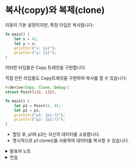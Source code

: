 # 복사(copy)와 복제(clone)

이동이 기본 설정이지만, 특정 타입은 복사됩니다:

```rust
fn main() {
    let x = 42;
    let y = x;
    println!("x: {x}");
    println!("y: {y}");
}
```

이러한 타입들은 Copy 트레잇을 구현합니다.

직접 만든 타입들도 Copy트레잇을 구현하여 복사를 할 수 있습니다:
```rust
#[derive(Copy, Clone, Debug)]
struct Point(i32, i32);

fn main() {
    let p1 = Point(3, 4);
    let p2 = p1;
    println!("p1: {p1:?}");
    println!("p2: {p2:?}");
}
```

- 할당 후, p1와 p2는 자신의 데이터를 소유합니다.
- 명시적으로 p1.clone()를 사용하여 데이터를 복사할 수 있습니다.

<details>

<summary> 발표자 노트 </summary>

복사(copy)와 복제(clone)는 같지 않습니다:

- 복사는 메모리의 내용을 그대로 한 벌 더 만드는 것을 의미하며, 아무 객체에서나 
  다 지원하지는 않습니다.
- 복사는 커스터마이즈 할 수 없습니다. (C++에서 복사 생성자를 통해 복사 동작을 임의로 
  구현할 수 있는 것과 비교가 됩니다.)
- 복제는 보다 일반적인 작업이며, Clone트레잇을 구현하여 복제시 동작을 커스터마이즈 할 수 있습니다.
- Drop 트레이트를 구현한 타입은 복사되지 않습니다.

위의 예시에서 다음을 시도해 보시기 바랍니다:

- Point구조체에 String필드를 추가하세요. 컴파일 되지 않을 것입니다. 
  왜냐하면 String은 Copy트레잇을 구현하고 있지 않기 때문입니다.
- derive 속성에서 Copy를 제거해 보세요. p1을 println! 할 때 컴파일 에러가 발생할 것입니다.
- p1을 복제하면 잘 동작함을 확인해 보세요.

만약 학생들이 derive에 대해 묻는다면, 컴파일 시 러스트에서 코드를 생성하는 방법이라고 말하는 것으로 충분합니다. 위 경우 Copy와 Clone 트레잇에 대한 기본 구현이 생성됩니다.
</details>


<details>

<summary> 언습 </summary>

- Drop이 가능하면 왜 복사가 안 될까요?

</details>
